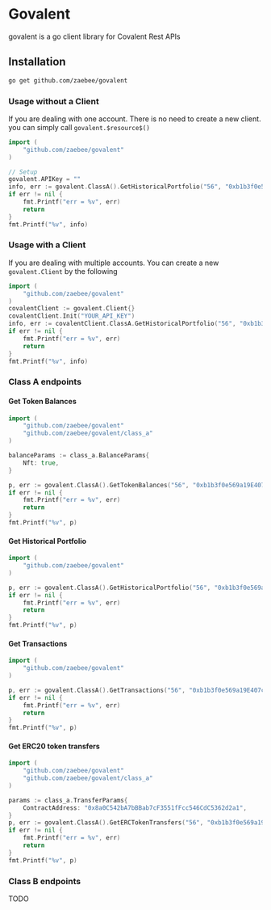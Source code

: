 # Govalent

govalent is a go client library for Covalent Rest APIs

## Installation

```sh
go get github.com/zaebee/govalent
```

### Usage without a Client

If you are dealing with one account. There is no need to create a new client. you can simply call `govalent.$resource$()`

```go
import (
	"github.com/zaebee/govalent"
)

// Setup
govalent.APIKey = ""
info, err := govalent.ClassA().GetHistoricalPortfolio("56", "0xb1b3f0e569a19E407cEb7bFAEA3486F0D9d2488B")
if err != nil {
	fmt.Printf("err = %v", err)
	return
}
fmt.Printf("%v", info)
```

### Usage with a Client

If you are dealing with multiple accounts. You can create a new `govalent.Client` by the following

```go
import (
    "github.com/zaebee/govalent"
)
covalentClient := govalent.Client{}
covalentClient.Init("YOUR_API_KEY")
info, err := covalentClient.ClassA.GetHistoricalPortfolio("56", "0xb1b3f0e569a19E407cEb7bFAEA3486F0D9d2488B")
if err != nil {
	fmt.Printf("err = %v", err)
	return
}
fmt.Printf("%v", info)
```

### Class A endpoints

#### Get Token Balances 

```go
import (
	"github.com/zaebee/govalent"
	"github.com/zaebee/govalent/class_a"
)

balanceParams := class_a.BalanceParams{
	Nft: true,
}

p, err := govalent.ClassA().GetTokenBalances("56", "0xb1b3f0e569a19E407cEb7bFAEA3486F0D9d2488B", balanceParams)
if err != nil {
	fmt.Printf("err = %v", err)
	return
}
fmt.Printf("%v", p)
```

#### Get Historical Portfolio

```go
import (
    "github.com/zaebee/govalent"
)

p, err := govalent.ClassA().GetHistoricalPortfolio("56", "0xb1b3f0e569a19E407cEb7bFAEA3486F0D9d2488B")
if err != nil {
	fmt.Printf("err = %v", err)
	return
}
fmt.Printf("%v", p)
```

#### Get Transactions

```go
import (
    "github.com/zaebee/govalent"
)

p, err := govalent.ClassA().GetTransactions("56", "0xb1b3f0e569a19E407cEb7bFAEA3486F0D9d2488B")
if err != nil {
	fmt.Printf("err = %v", err)
	return
}
fmt.Printf("%v", p)
```

#### Get ERC20 token transfers

```go
import (
    "github.com/zaebee/govalent"
    "github.com/zaebee/govalent/class_a"
)

params := class_a.TransferParams{
    ContractAddress: "0x8a0C542bA7bBBab7cF3551fFcc546CdC5362d2a1",
}
p, err := govalent.ClassA().GetERCTokenTransfers("56", "0xb1b3f0e569a19E407cEb7bFAEA3486F0D9d2488B", params)
if err != nil {
    fmt.Printf("err = %v", err)
    return
}
fmt.Printf("%v", p)
```

### Class B endpoints

TODO
